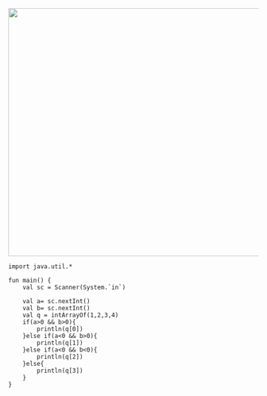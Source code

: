 <img src="https://user-images.githubusercontent.com/84216838/201506824-22d42106-f86e-423c-8540-a78d3f51b840.png" width=700 height=500>

```
import java.util.*

fun main() {
    val sc = Scanner(System.`in`)
    
    val a= sc.nextInt()
    val b= sc.nextInt()
    val q = intArrayOf(1,2,3,4)
    if(a>0 && b>0){
        println(q[0])
    }else if(a<0 && b>0){
        println(q[1])
    }else if(a<0 && b<0){
        println(q[2])
    }else{
        println(q[3])
    }
}
```
